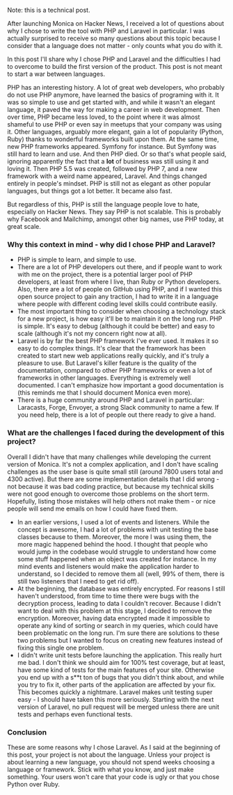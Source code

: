 Note: this is a technical post.

After launching Monica on Hacker News, I received a lot of questions about why
I chose to write the tool with PHP and Laravel in particular.
I was actually surprised to receive so many questions about this topic because
I consider that a language does not matter - only counts what you do with it.

In this post I'll share why I chose PHP and Laravel and the difficulties I had
to overcome to build the first version of the product. This post is not meant
to start a war between languages.

PHP has an interesting history. A lot of great web developers, who probably do
not use PHP anymore, have learned the basics of programing with it. It was so
simple to use and get started with, and while it wasn't an elegant language, it
paved the way for making a career in web development. Then over time, PHP
became less loved, to the point where it was almost shameful to use PHP or even
say in meetups that your company was using it. Other languages, arguably more
elegant, gain a lot of popularity (Python, Ruby) thanks to wonderful frameworks
built upon them. At the same time, new PHP frameworks appeared. Symfony for
instance. But Symfony was still hard to learn and use. And then PHP died. Or so
that's what people said, ignoring apparently the fact that a **lot** of
business was still using it and loving it. Then PHP 5.5 was created, followed
by PHP 7, and a new framework with a weird name appeared, Laravel. And things
changed entirely in people's mindset. PHP is still not as elegant as other
popular languages, but things got a lot better. It became also fast.

But regardless of this, PHP is still the language people love to hate,
especially on Hacker News. They say PHP is not scalable. This is probably why
Facebook and Mailchimp, amongst other big names, use PHP today, at great
scale.

### Why this context in mind - why did I chose PHP and Laravel?

* PHP is simple to learn, and simple to use.
* There are a lot of PHP developers out there, and if people want to work with
me on the project, there is a potential larger pool of PHP developers, at least
from where I live, than Ruby or Python developers. Also, there are a lot of
people on GitHub using PHP, and if I wanted this open source project to gain
any traction, I had to write it in a language where people with different
coding level skills could contribute easily.
* The most important thing to consider when choosing a technology stack for a
new project, is how easy it'll be to maintain it on the long run. PHP is
simple. It's easy to debug (although it could be better) and easy to scale
(although it's not my concern right now at all).
* Laravel is by far the best PHP framework I've ever used. It makes it so easy
to do complex things. It's clear that the framework has been created to start
new web applications really quickly, and it's truly a pleasure to use. But
Laravel's killer feature is the quality of the documentation, compared to other
PHP frameworks or even a lot of frameworks in other languages. Everything is
extremely well documented. I can't emphasize how important a good documentation
is (this reminds me that I should document Monica even more).
* There is a huge community around PHP and Laravel in particular: Laracasts,
Forge, Envoyer, a strong Slack community to name a few. If you need help, there
is a lot of people out there ready to give a hand.

### What are the challenges I faced during the development of this project?

Overall I didn't have that many challenges while developing the current version
of Monica. It's not a complex application, and I don't have scaling challenges
as the user base is quite small still (around 7800 users total and 4300
active). But there are some implementation details that I did wrong - not
because it was bad coding practice, but because my technical skills were not
good enough to overcome those problems on the short term. Hopefully, listing
those mistakes will help others not make them - or nice people will send me
emails on how I could have  fixed them.

* In an earlier versions, I used a lot of events and listeners. While the
concept is awesome, I had a lot of problems with unit testing the base classes
because to them. Moreover, the more I was using them, the more magic happened
behind the hood. I thought that people who would jump in the codebase would
struggle to understand how come some stuff happened when an object was created
for instance. In my mind events and listeners would make the application harder
to understand, so I decided to remove them all (well, 99% of them, there is
still two listeners that I need to get rid off).
* At the beginning, the database was entirely encrypted. For reasons I still
haven't understood, from time to time there were bugs with the decryption
process, leading to data I couldn't recover. Because I didn't want to deal with
this problem at this stage, I decided to remove the encryption. Moreover,
having data encrypted made it impossible to operate any kind of sorting or
search in my queries, which could have been problematic on the long run. I'm
sure there are solutions to these two problems but I wanted to focus on
creating new features instead of fixing this single one problem.
* I didn't write unit tests before launching the application. This really hurt
me bad. I don't think we should aim for 100% test coverage, but at least, have
some kind of tests for the main features of your site. Otherwise you end up
with a s**t ton of bugs that you didn't think about, and while you try to fix
it, other parts of the application are affected by your fix. This becomes
quickly a nightmare. Laravel makes unit testing super easy - I should have
taken this more seriously. Starting with the next version of Laravel, no pull
request will be merged unless there are unit tests and perhaps even functional
tests.

### Conclusion

These are some reasons why I chose Laravel. As I said at the beginning of this
post, your project is not about the language. Unless your project is about
learning a new language, you should not spend weeks choosing a language or
framework. Stick with what you know, and just make something. Your users won't
care that your code is ugly or that you chose Python over Ruby.
